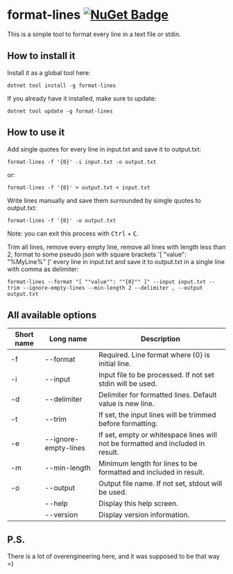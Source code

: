 # format-lines [![NuGet Badge](https://img.shields.io/nuget/v/format-lines)](https://www.nuget.org/packages/format-lines/)

This is a simple tool to format every line in a text file or stdin.


## How to install it

Install it as a global tool here:

```
dotnet tool install -g format-lines
```

If you already have it installed, make sure to update:

```
dotnet tool update -g format-lines
```


## How to use it

Add single quotes for every line in input.txt and save it to output.txt:

```console
format-lines -f '{0}' -i input.txt -o output.txt
```

or:

```console
format-lines -f '{0}' > output.txt < input.txt
```

Write lines manually and save them surrounded by simgle quotes to output.txt:

```console
format-lines -f '{0}' -o output.txt
```

Note: you can exit this process with <kbd>Ctrl</kbd> + <kbd>C</kbd>.


Trim all lines, remove every empty line, remove all lines with length less than 2, format to some pseudo json with square brackets '[ "value": "%MyLine%" ]' every line in input.txt and save it to output.txt in a single line with comma as delimiter:

```console
format-lines --format "[ ""value"": ""{0}"" ]" --input input.txt --trim --ignore-empty-lines --min-length 2 --delimiter , --output output.txt
```


## All available options

| Short name        | Long name            | Description                                                                     |
| ----------------- | -------------------- | ------------------------------------------------------------------------------- |
| -f                | --format             | Required. Line format where {0} is initial line.                                |
| -i                | --input              | Input file to be processed. If not set stdin will be used.                      |
| -d                | --delimiter          | Delimiter for formatted lines. Default value is new line.                       |
| -t                | --trim               | If set, the input lines will be trimmed before formatting.                      |
| -e                | --ignore-empty-lines | If set, empty or whitespace lines will not be formatted and included in result. |
| -m                | --min-length         | Minimum length for lines to be formatted and included in result.                |
| -o                | --output             | Output file name. If not set, stdout will be used.                              |
|                   | --help               | Display this help screen.                                                       |
|                   | --version            | Display version information.                                                    |


## P.S.

There is a lot of overengineering here, and it was supposed to be that way =) 
